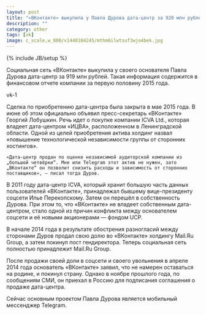 ```yaml
---
layout: post
title: "«ВКонтакте» выкупила у Павла Дурова дата-центр за 920 млн рублей"
description: ""
category: other
tags: [vk]
image: c_scale,w_800/v1440104245/mthm6ilwtsuf3wjo4bek.jpg
---
```

{% include JB/setup %}

Социальная сеть «ВКонтакте» выкупила у своего основателя Павла Дурова дата-центр за 919 млн рублей. Такая информация содержится в финансовом отчете компании за первую половину 2015 года.<!--more-->

vk-1

Сделка по приобретению дата-центра была закрыта в мае 2015 года. В июне об этом официально объявил пресс-секретарь «ВКонтакте» Георгий Лобушкин. Речь идет о покупке компании ICVA Ltd., которая владеет дата-центром «ИЦВА», расположенном в Ленинградской области. Одной из целей приобретения актива холдинг назвал «повышение технологической независимости группы от сторонних хостингов».

    «Дата-центр продан по оценке независимой аудиторской компании из „большой четвёрки“. Мне или Telegram этот актив не нужен, зато „ВКонтакте“ он позволит снизить расходы и зависимость от сторонних поставщиков», — писал тогда Дуров.

В 2011 году дата-центр ICVA, который хранит большую часть данных пользователей «ВКонтакте», принадлежал бывшему вице-президенту соцсети Илье Перекопскому. Затем он перешёл в собственность Дурова. При этом то, что «ВКонтакте» не владеет собственным дата-центром, стало одной из причин конфликта между основателем соцсети и её новыми акционерами — фондом UCP.

В начале 2014 года в результате обострения разногласий между сторонами Дуров продал свою долю во «ВКонтакте» холдингу Mail.Ru Group, а затем покинул пост гендиректора. Теперь социальная сеть полностью принадлежит Mail.Ru Group.

После продажи своей доли в соцсети и своего увольнения в апреле 2014 года основатель «ВКонтакте» заявил, что не намерен оставаться на родине, и покинул страну. Однако в ноябре прошлого года, по сообщениям СМИ, он приехал в Россию для подписания соглашения о продаже дата-центра.

Сейчас основным проектом Павла Дурова является мобильный мессенджер Telegram.
